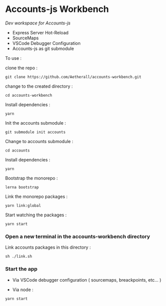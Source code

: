 # Accounts-js Workbench

*Dev workspace for Accounts-js*

* Express Server Hot-Reload
* SourceMaps
* VSCode Debugger Configuration
* Accounts-js as git submodule


To use :


clone the repo :
```
git clone https://github.com/Aetherall/accounts-workbench.git
```

change to the created directory :
``` 
cd accounts-workbench 
```

Install dependencies :
```
yarn
```

Init the accounts submodule :
```
git submodule init accounts
```

Change to accounts submodule :
```
cd accounts
```

Install dependencies :
```
yarn
```

Bootstrap the monorepo :
```
lerna bootstrap
```

Link the monorepo packages :
```
yarn link:global
```

Start watching the packages :
```
yarn start
```

### Open a new terminal in the accounts-workbench directory

Link accounts packages in this directory :
```
sh ./link.sh
```



### Start the app

* Via VSCode debugger configuration ( sourcemaps, breackpoints, etc... )

* Via node :
```
yarn start
```


